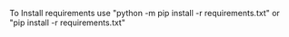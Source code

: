 To Install requirements use  "python -m pip install -r requirements.txt" or "pip install -r requirements.txt" 
